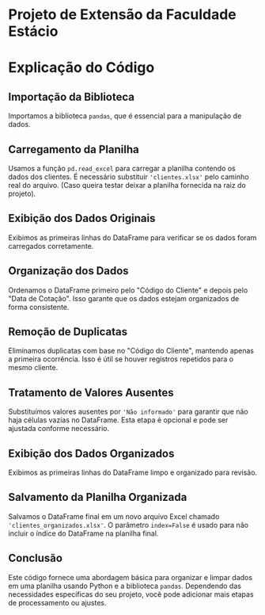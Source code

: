 # Projeto de Extensão da Faculdade Estácio

# Explicação do Código

## Importação da Biblioteca
Importamos a biblioteca `pandas`, que é essencial para a manipulação de dados.

## Carregamento da Planilha
Usamos a função `pd.read_excel` para carregar a planilha contendo os dados dos clientes. É necessário substituir `'clientes.xlsx'` pelo caminho real do arquivo. (Caso queira testar deixar a planilha fornecida na raiz do projeto).

## Exibição dos Dados Originais
Exibimos as primeiras linhas do DataFrame para verificar se os dados foram carregados corretamente.

## Organização dos Dados
Ordenamos o DataFrame primeiro pelo "Código do Cliente" e depois pelo "Data de Cotação". Isso garante que os dados estejam organizados de forma consistente.

## Remoção de Duplicatas
Eliminamos duplicatas com base no "Código do Cliente", mantendo apenas a primeira ocorrência. Isso é útil se houver registros repetidos para o mesmo cliente.

## Tratamento de Valores Ausentes
Substituímos valores ausentes por `'Não informado'` para garantir que não haja células vazias no DataFrame. Esta etapa é opcional e pode ser ajustada conforme necessário.

## Exibição dos Dados Organizados
Exibimos as primeiras linhas do DataFrame limpo e organizado para revisão.

## Salvamento da Planilha Organizada
Salvamos o DataFrame final em um novo arquivo Excel chamado `'clientes_organizados.xlsx'`. O parâmetro `index=False` é usado para não incluir o índice do DataFrame na planilha final.

## Conclusão
Este código fornece uma abordagem básica para organizar e limpar dados em uma planilha usando Python e a biblioteca `pandas`. Dependendo das necessidades específicas do seu projeto, você pode adicionar mais etapas de processamento ou ajustes.
